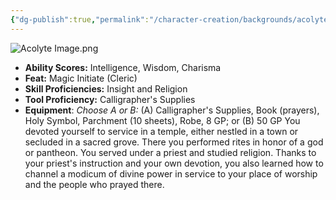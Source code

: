 ```yaml
---
{"dg-publish":true,"permalink":"/character-creation/backgrounds/acolyte/"}
---
```


![Acolyte Image.png](/img/user/Acolyte%20Image.png)
- **Ability Scores:** Intelligence, Wisdom, Charisma
- **Feat:** Magic Initiate (Cleric)
- **Skill Proficiencies:** Insight and Religion
- **Tool Proficiency:** Calligrapher's Supplies
- **Equipment**: *Choose A or B:* (A) Calligrapher's Supplies, Book (prayers), Holy Symbol, Parchment (10 sheets), Robe, 8 GP; or (B) 50 GP
You devoted yourself to service in a temple, either nestled in a town or secluded in a sacred grove. There you performed rites in honor of a god or pantheon. You served under a priest and studied religion. Thanks to your priest's instruction and your own devotion, you also learned how to channel a modicum of divine power in service to your place of worship and the people who prayed there.